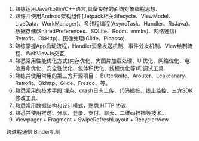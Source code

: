 
1. 熟练运用Java/kotlin/C++语言,具备良好的面向对象编程思想.
2. 熟练并使用Android架构组件(Jetpack相关:lifecycle、ViewModel、LiveData、WorkManager)、多线程编程(AsyncTask、Handler、RxJava)、数据存储(SharedPreferences、SQLite、Room、mmkv)、网络通信( Retrofit、OkHttp)、图像处理(Glide、Picasso).
3. 熟练掌握App启动流程，Handler消息发送机制、事件分发机制、View绘制流程、WebViewJs交互.
4. 熟悉常用性能优化方式(内存优化、大图片加载处理、UI优化、网络优化、电池寿命优化、安全性优化、包体积优化、线程优化等)和调试工具.
5. 熟练并使用常用的第三方开源项目： Butterknife、Arouter、Leakcanary、Retrofit、Okhttp、Glide、Fresco、等。
6. 熟悉常用的技术手段:埋点、crash日志上传、代码插桩、线上监控、三方SDK修改工具.
7. 熟悉常用数据结构和设计模式，熟悉 HTTP 协议.
8. 熟悉并使用推送、分享、登录、支付、聊天、二维码扫描等技术。
9. Viewpager + Fragment + SwipeRefreshLayout + RecyclerView

跨进程通信:Binder机制






